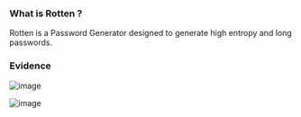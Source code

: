 ### What is Rotten ?

Rotten is a Password Generator designed to generate high entropy and long passwords.

### Evidence

![image](https://user-images.githubusercontent.com/107792221/184548741-75013af8-87c0-4fb8-9a08-94c782fd7204.png)

![image](https://user-images.githubusercontent.com/107792221/184548755-b4618829-998f-445f-8118-251749214be1.png)
